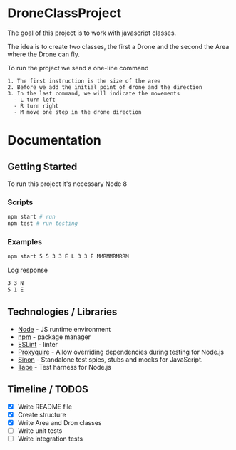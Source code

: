 # DroneClassProject

The goal of this project is to work with javascript classes.

The idea is to create two classes, the first a Drone and the second the Area where the Drone can fly.

To run the project we send a one-line command

~~~
1. The first instruction is the size of the area
2. Before we add the initial point of drone and the direction
3. In the last command, we will indicate the movements
  - L turn left
  - R turn right
  - M move one step in the drone direction
~~~


# Documentation

## Getting Started

To run this project it's necessary Node 8

### Scripts

```bash
npm start # run
npm test # run testing
```

### Examples

```bash
npm start 5 5 3 3 E L 3 3 E MMRMMRMRRM
```

Log response
```bash
3 3 N
5 1 E
```

## Technologies / Libraries

- [Node](https://nodejs.org/) - JS runtime environment
- [npm](https://www.npmjs.com/) - package manager
- [ESLint](http://eslint.org/) - linter
- [Proxyquire](https://github.com/thlorenz/proxyquire) - Allow overriding dependencies during testing for Node.js
- [Sinon](http://sinonjs.org/) - Standalone test spies, stubs and mocks for JavaScript.
- [Tape](http://eslint.org/) - Test harness for Node.js


## Timeline / TODOS
* [x] Write README file
* [x] Create structure
* [x] Write Area and Dron classes
* [ ] Write unit tests
* [ ] Write integration tests
